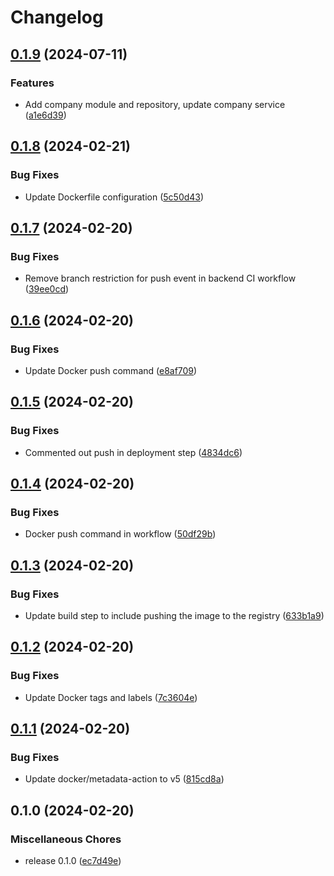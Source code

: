 # Changelog

## [0.1.9](https://github.com/elijah-onchwari/everbyte/compare/v0.1.8...v0.1.9) (2024-07-11)


### Features

* Add company module and repository, update company service ([a1e6d39](https://github.com/elijah-onchwari/everbyte/commit/a1e6d39529d2de21a7ef71aefd8eb80c49ab13a4))

## [0.1.8](https://github.com/elijah-onchwari/everbyte/compare/v0.1.7...v0.1.8) (2024-02-21)


### Bug Fixes

* Update Dockerfile configuration ([5c50d43](https://github.com/elijah-onchwari/everbyte/commit/5c50d430ff11fdc0e11075d962dad10eaab615ea))

## [0.1.7](https://github.com/elijah-onchwari/everbyte/compare/v0.1.6...v0.1.7) (2024-02-20)


### Bug Fixes

* Remove branch restriction for push event in backend CI workflow ([39ee0cd](https://github.com/elijah-onchwari/everbyte/commit/39ee0cd9609a980fc0d10a7a1828ea7b7af70c95))

## [0.1.6](https://github.com/elijah-onchwari/everbyte/compare/v0.1.5...v0.1.6) (2024-02-20)


### Bug Fixes

* Update Docker push command ([e8af709](https://github.com/elijah-onchwari/everbyte/commit/e8af70994a928df6691e933bb2727b3baf9e5d43))

## [0.1.5](https://github.com/elijah-onchwari/everbyte/compare/v0.1.4...v0.1.5) (2024-02-20)


### Bug Fixes

* Commented out push in deployment step ([4834dc6](https://github.com/elijah-onchwari/everbyte/commit/4834dc6021cc1344851116d6b2cd6276bf34305f))

## [0.1.4](https://github.com/elijah-onchwari/everbyte/compare/v0.1.3...v0.1.4) (2024-02-20)


### Bug Fixes

* Docker push command in workflow ([50df29b](https://github.com/elijah-onchwari/everbyte/commit/50df29b489b66fae3d66b898cf269e86d215a43d))

## [0.1.3](https://github.com/elijah-onchwari/everbyte/compare/v0.1.2...v0.1.3) (2024-02-20)


### Bug Fixes

* Update build step to include pushing the image to the registry ([633b1a9](https://github.com/elijah-onchwari/everbyte/commit/633b1a9d333905d37997a6c0ba768933f6f0b4f9))

## [0.1.2](https://github.com/elijah-onchwari/everbyte/compare/v0.1.1...v0.1.2) (2024-02-20)


### Bug Fixes

* Update Docker tags and labels ([7c3604e](https://github.com/elijah-onchwari/everbyte/commit/7c3604eb95f298a975d42fa25d177074ee0ac84e))

## [0.1.1](https://github.com/elijah-onchwari/everbyte/compare/v0.1.0...v0.1.1) (2024-02-20)


### Bug Fixes

* Update docker/metadata-action to v5 ([815cd8a](https://github.com/elijah-onchwari/everbyte/commit/815cd8a1433d95153ff58200eab92b8d2a593d23))

## 0.1.0 (2024-02-20)


### Miscellaneous Chores

* release 0.1.0 ([ec7d49e](https://github.com/elijah-onchwari/everbyte/commit/ec7d49e08af27302496ecaa94e7ec3794f242e3d))
